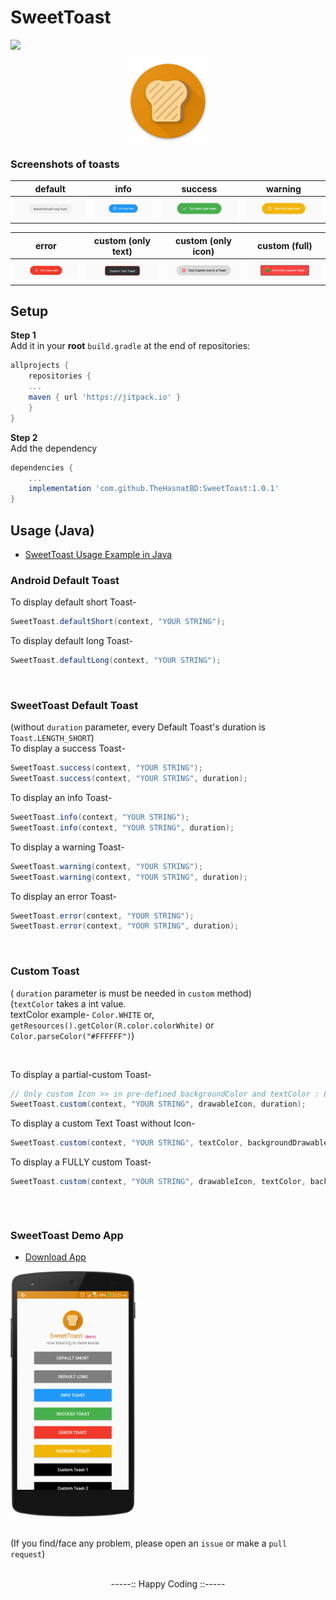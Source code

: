 # SweetToast
[![](https://jitpack.io/v/TheHasnatBD/SweetToast.svg)](https://jitpack.io/#TheHasnatBD/SweetToast)
 <div align="center">
 	<img src="https://raw.githubusercontent.com/TheHasnatBD/SweetToast/master/files/logo.png" width="130">
 </div>
 
### Screenshots of toasts
| default | info | success | warning |
:----------------------:|:----------------------:|:----------------------:|:----------------------:
<img src="files/dl.png">|<img src="files/it.png">|<img src="files/st.png">|<img src="files/wt.png">

| error | custom (only text) | custom (only icon) | custom (full) |
:-----------------------:|:-------------------------:|:--------------------:|:-------------------------:
<img src="files/et.png">|<img src="files/ctt.png">|<img src="files/cit.png">|<img src="files/cft.png">
 
## Setup
**Step 1**<br />
Add it in your **root** `build.gradle` at the end of repositories:
```gradle
allprojects {
    repositories {
	...
	maven { url 'https://jitpack.io' }
	}
}
```

**Step 2**<br />
Add the dependency
``` gradle
dependencies {
    ...
    implementation 'com.github.TheHasnatBD:SweetToast:1.0.1'
}
```

## Usage (Java)
- [SweetToast Usage Example in Java](https://github.com/TheHasnatBD/SweetToast/blob/master/app/src/main/java/xyz/hasnat/sweettoastlibrary/MainActivity.java)
### Android Default Toast
To display default short Toast-
``` java
SweetToast.defaultShort(context, "YOUR STRING");
```
To display default long Toast-
``` java
SweetToast.defaultLong(context, "YOUR STRING");
```
<br />

### SweetToast Default Toast
(without `duration` parameter, every Default Toast's duration is `Toast.LENGTH_SHORT`)<br />
To display a success Toast-
``` java
SweetToast.success(context, "YOUR STRING");
SweetToast.success(context, "YOUR STRING", duration);
```
To display an info Toast-
``` java
SweetToast.info(context, "YOUR STRING");
SweetToast.info(context, "YOUR STRING", duration);
```
To display a warning Toast-
``` java
SweetToast.warning(context, "YOUR STRING");
SweetToast.warning(context, "YOUR STRING", duration);
```
To display an error Toast-
``` java
SweetToast.error(context, "YOUR STRING");
SweetToast.error(context, "YOUR STRING", duration);
```
<br />

### Custom Toast
( `duration` parameter is must be needed in `custom` method)<br />
(`textColor` takes a int value.
<br /> textColor example- `Color.WHITE` or, `getResources().getColor(R.color.colorWhite)` or `Color.parseColor("#FFFFFF")`)<br />

<br />

To display a partial-custom Toast-
``` java
// Only custom Icon >> in pre-defined backgroundColor and textColor : LightGRAY and BLACK
SweetToast.custom(context, "YOUR STRING", drawableIcon, duration);
```
To display a custom Text Toast without Icon-
``` java
SweetToast.custom(context, "YOUR STRING", textColor, backgroundDrawable, duration);
```

To display a FULLY custom Toast-
``` java
SweetToast.custom(context, "YOUR STRING", drawableIcon, textColor, backgroundDrawable, duration);
```

<br />

``` java

```
 	
### SweetToast Demo App
- [Download App](https://github.com/TheHasnatBD/SweetToast/blob/master/files/SweetToast.zip)
<div>
 	<img src="files/appdemo.png" width="200">
 </div>
 
<br />

(If you find/face any problem, please open an `issue` or make a `pull request`)

<br />

<div align="center">
-----:: Happy Coding ::-----
</div>
 
